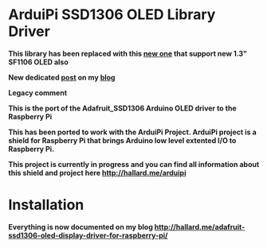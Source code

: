 ArduiPi SSD1306 OLED Library Driver
===================================

<b>This library has been replaced with this [new one][1] that support new 1.3" SF1106 OLED also<B>

New dedicated [post][2] on my [blog][3] 

Legacy comment

This is the port of the Adafruit_SSD1306 Arduino OLED driver to the Raspberry Pi

This has been ported to work with the ArduiPi Project. ArduiPi project is a shield for Raspberry Pi that brings Arduino low level extented I/O to Raspberry Pi.

This project is currently in progress and you can find all information about this shield and project here http://hallard.me/arduipi

Installation
============

Everything is now documented on my blog
http://hallard.me/adafruit-ssd1306-oled-display-driver-for-raspberry-pi/


[1]: https://github.com/hallard/ArduiPi_SSD1306
[2]: http://hallard.me/adafruit-oled-display-driver-for-pi/
[3]: https://hallard.me











